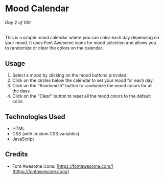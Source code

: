 # Mood Calendar

###### Day 2 of 100

This is a simple mood calendar where you can color each day depending on your mood. It uses Font Awesome icons for mood selection and allows you to randomize or clear the colors on the calendar.

## Usage

1. Select a mood by clicking on the mood buttons provided.
2. Click on the circles below the calendar to set your mood for each day.
3. Click on the "Randomize" button to randomize the mood colors for all the days.
4. Click on the "Clear" button to reset all the mood colors to the default color.

## Technologies Used

- HTML
- CSS (with custom CSS variables)
- JavaScript

## Credits

- Font Awesome icons: [https://fontawesome.com/](https://fontawesome.com/)

